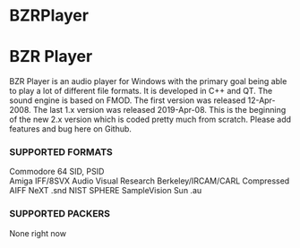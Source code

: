 # BZRPlayer
<h1>BZR Player</h1>
BZR Player is an audio player for Windows with the primary goal being able to play a lot of different file formats. It is developed in C++ and QT. The sound engine is based on FMOD. The first version was released 12-Apr-2008. The last 1.x version was released 2019-Apr-08. This is the beginning of the new 2.x version which is coded pretty much from scratch. Please add features and bug here on Github.

<h3>SUPPORTED FORMATS</h3>
Commodore 64	SID, PSID<br/>
Amiga IFF/8SVX
Audio Visual Research
Berkeley/IRCAM/CARL
Compressed AIFF
NeXT .snd
NIST SPHERE
SampleVision
Sun .au

<h3>SUPPORTED PACKERS</h3>
None right now
